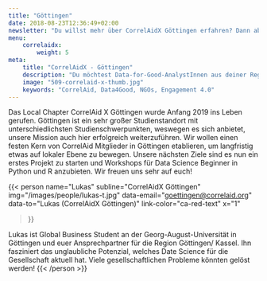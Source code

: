 ```yaml
---
title: "Göttingen"
date: 2018-08-23T12:36:49+02:00
newsletter: "Du willst mehr über CorrelAidX Göttingen erfahren? Dann abonniere unseren Newsletter!"
menu: 
    correlaidx:
        weight: 5
meta:
    title: "CorrelAidX - Göttingen"
    description: "Du möchtest Data-for-Good-AnalystInnen aus deiner Region kennenlernen und zusammen Daten für den guten Zweck nutzen? Mit CorrelAidX bringen wir Data for Good in deine Stadt!"
    image: "509-correlaid-x-thumb.jpg"
    keywords: "CorrelAid, Data4Good, NGOs, Engagement 4.0"
---
```


Das Local Chapter CorrelAid X Göttingen wurde Anfang 2019 ins Leben gerufen. Göttingen ist ein sehr großer 
Studienstandort mit unterschiedlichsten Studienschwerpunkten, weswegen es sich anbietet, unsere Mission auch 
hier erfolgreich weiterzuführen. Wir wollen einen festen Kern von CorrelAid Mitglieder in Göttingen etablieren, 
um langfristig etwas auf lokaler Ebene zu bewegen. Unsere nächsten Ziele sind es nun ein erstes Projekt zu starten 
und Workshops für Data Science Beginner in Python und R anzubieten. Wir freuen uns sehr auf euch!

{{< person 
    name="Lukas"
    subline="CorrelAidX Göttingen"
    img="/images/people/lukas-t.jpg"
    data-email="goettingen@correlaid.org"
    data-to="Lukas (CorrelAidX Göttingen)"
    link-color="ca-red-text"
    x="1"
>}}

Lukas ist Global Business Student an der Georg-August-Universität in Göttingen und euer Ansprechpartner für die Region 
Göttingen/ Kassel. Ihn fasziniert das unglaubliche Potenzial, welches Date Science für die Gesellschaft aktuell hat. 
Viele gesellschaftlichen Probleme könnten gelöst werden! 
{{< /person >}}
